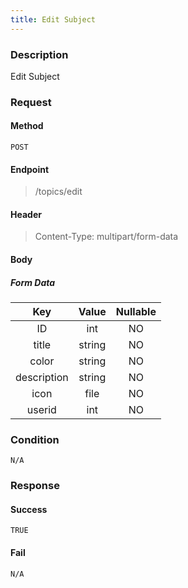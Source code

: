 ```yaml
---
title: Edit Subject
---
```


### Description
Edit Subject
### Request
#### Method
    POST

#### Endpoint
> /topics/edit

#### Header
> Content-Type: multipart/form-data

#### Body
##### Form Data
| Key         | Value   | Nullable|
| :---------: | :-----: |:-------:|
|ID           |int      |NO|
| title       | string  |NO |      
| color       | string  |NO|
| description | string  |NO|
| icon        | file    |NO|
|userid      | int     |NO|

### Condition
    N/A
### Response
#### Success
    TRUE

#### Fail
    N/A